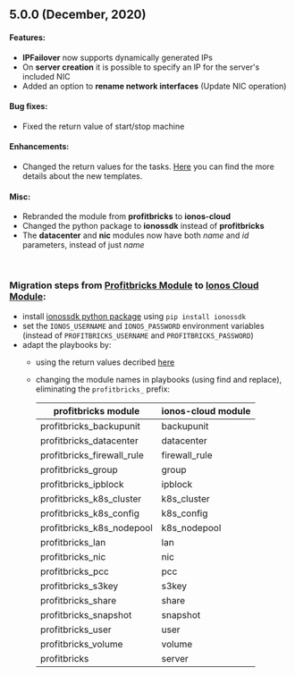 ## 5.0.0 (December, 2020)

#### Features:
- **IPFailover** now supports dynamically generated IPs
- On **server creation** it is possible to specify an IP for the server's included NIC
- Added an option to **rename network interfaces** (Update NIC operation)

#### Bug fixes:
- Fixed the return value of start/stop machine

#### Enhancements:
- Changed the return values for the tasks. [Here](README.md#return-values) you can find the more details about the new templates.

#### Misc:
- Rebranded the module from **profitbricks** to **ionos-cloud**
- Changed the python package to **ionossdk** instead of **profitbricks**
- The **datacenter** and **nic** modules now have both _name_ and _id_ parameters, instead of just _name_


<br>

### Migration steps from [Profitbricks Module](https://github.com/ionos-enterprise/profitbricks-module-ansible) to [Ionos Cloud Module](https://github.com/ionos-cloud/sdk-ansible):
- install [ionossdk python package](https://pypi.org/project/ionossdk) using `pip install ionossdk`
- set the `IONOS_USERNAME` and `IONOS_PASSWORD` environment variables (instead of `PROFITBRICKS_USERNAME` and `PROFITBRICKS_PASSWORD`)
- adapt the playbooks by:
    - using the return values decribed [here](README.md#return-values)
    - changing the module names in playbooks (using find and replace), eliminating the `profitbricks_` prefix:

        | profitbricks module           | ionos-cloud module            |
        |-------------------------------|-------------------------------|
        | profitbricks_backupunit       | backupunit                    |
        | profitbricks_datacenter       | datacenter                    |
        | profitbricks_firewall_rule    | firewall_rule                 |
        | profitbricks_group            | group                         |
        | profitbricks_ipblock          | ipblock                       |
        | profitbricks_k8s_cluster      | k8s_cluster                   |
        | profitbricks_k8s_config       | k8s_config                    |
        | profitbricks_k8s_nodepool     | k8s_nodepool                  |
        | profitbricks_lan              | lan                           |
        | profitbricks_nic              | nic                           |
        | profitbricks_pcc              | pcc                           |
        | profitbricks_s3key            | s3key                         |
        | profitbricks_share            | share                         |
        | profitbricks_snapshot         | snapshot                      |
        | profitbricks_user             | user                          |
        | profitbricks_volume           | volume                        |
        | profitbricks                  | server                        |
